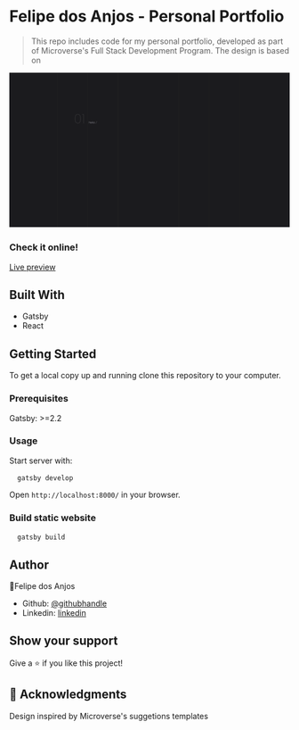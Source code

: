 # Felipe dos Anjos - Personal Portfolio

> This repo includes code for my personal portfolio, developed as part of Microverse's Full Stack Development Program.
> The design is based on 


![index screenshot](docs/screenshot.gif)

### Check it online!
[Live preview](felipe-anjos.surge.sh)

## Built With
- Gatsby
- React

## Getting Started

To get a local copy up and running clone this repository to your
computer.

### Prerequisites

Gatsby: >=2.2

### Usage

Start server with:

```
  gatsby develop
```

Open `http://localhost:8000/` in your browser.

### Build static website

```
  gatsby build
```

## Author

👤Felipe dos Anjos

- Github: [@githubhandle](https://github.com/fc-anjos)
- Linkedin: [linkedin](https://linkedin.com/in/fc-anjos)

## Show your support

Give a ⭐️ if you like this project!

## 🤝 Acknowledgments
Design inspired by Microverse's suggetions templates
